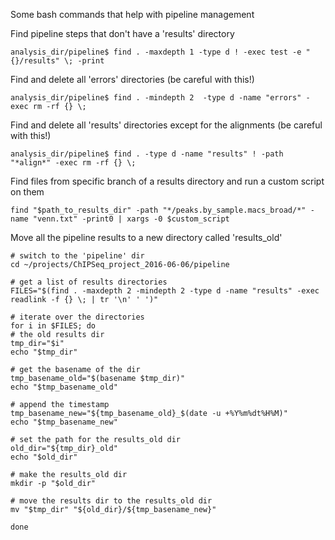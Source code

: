 Some bash commands that help with pipeline management

Find pipeline steps that don't have a 'results' directory

`analysis_dir/pipeline$ find . -maxdepth 1 -type d ! -exec test -e "{}/results" \; -print`

Find and delete all 'errors' directories (be careful with this!)

`analysis_dir/pipeline$ find . -mindepth 2  -type d -name "errors" -exec rm -rf {} \;`

Find and delete all 'results' directories except for the alignments (be careful with this!)

`analysis_dir/pipeline$ find . -type d -name "results" ! -path "*align*" -exec rm -rf {} \;`

Find files from specific branch of a results directory and run a custom script on them

`find "$path_to_results_dir" -path "*/peaks.by_sample.macs_broad/*" -name "venn.txt" -print0 | xargs -0 $custom_script`


Move all the pipeline results to a new directory called 'results_old'

```
# switch to the 'pipeline' dir
cd ~/projects/ChIPSeq_project_2016-06-06/pipeline

# get a list of results directories
FILES="$(find . -maxdepth 2 -mindepth 2 -type d -name "results" -exec readlink -f {} \; | tr '\n' ' ')"

# iterate over the directories
for i in $FILES; do
# the old results dir
tmp_dir="$i"
echo "$tmp_dir"

# get the basename of the dir
tmp_basename_old="$(basename $tmp_dir)"
echo "$tmp_basename_old"

# append the timestamp
tmp_basename_new="${tmp_basename_old}_$(date -u +%Y%m%dt%H%M)"
echo "$tmp_basename_new"

# set the path for the results_old dir
old_dir="${tmp_dir}_old"
echo "$old_dir"

# make the results_old dir
mkdir -p "$old_dir"

# move the results dir to the results_old dir
mv "$tmp_dir" "${old_dir}/${tmp_basename_new}"

done
```
